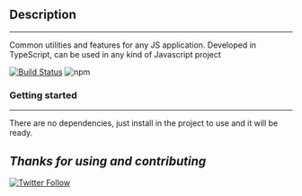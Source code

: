 ## Description
---

Common utilities and features for any JS application. Developed in TypeScript, can be used in any kind of Javascript project

[![Build Status](https://dev.azure.com/chustasoft/SocialNET/_apis/build/status/Release/Common/%5BRELEASE%5D%20-%20ChustaSoft%20cs-common%20(npm)?branchName=master)](https://dev.azure.com/chustasoft/SocialNET/_build/latest?definitionId=28&branchName=master) ![npm](https://img.shields.io/npm/v/@chustasoft/cs-common) 


### Getting started
---

There are no dependencies, just install in the project to use and it will be ready. 


*Thanks for using and contributing*
---
[![Twitter Follow](https://img.shields.io/twitter/follow/ChustaSoft?label=Follow%20us&style=social)](https://twitter.com/ChustaSoft)

